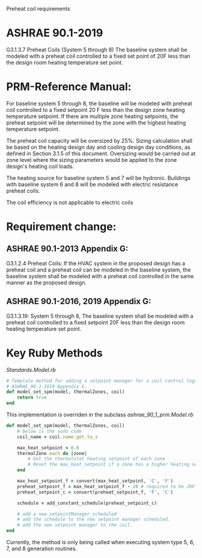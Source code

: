 Preheat coil requirements

# ASHRAE 90.1-2019

G3.1.3.7 Preheat Coils (System 5 through 8)
The baseline system shall be modeled with a preheat coil controlled to a fixed set point of 20F less than the design room heating temperature set point.

# PRM-Reference Manual:
For baseline system 5 through 8, the baseline will be modeled with preheat coil controlled to a fixed setpoint 20 F less than the design zone heating temperature setpoint. If there are multiple zone heating setpoints, the preheat setpoint will be determined by the zone with the highest heating temperature setpoint.

The preheat coil capacity will be oversized by 25%. Sizing calculation shall be based on the heating design day and cooling design day conditions, as defined in Section 3.1.5 of this document. Oversizing would be carried out at zone level where the sizing parameters would be applied to the zone design's heating coil loads.

The heating source for baseline system 5 and 7 will be hydronic. Buildings with baseline system 6 and 8 will be modeled with electric resistance preheat coils.

The coil efficiency is not applicable to electric coils

# Requirement change:
## ASHRAE 90.1-2013 Appendix G:
G3.1.2.4 Preheat Coils: If the HVAC system in the proposed design has a preheat coil and a preheat coil can be modeled in the baseline system, the baseline system shall be modeled with a preheat coil controlled in the same manner as the proposed design.

## ASHRAE 90.1-2016, 2019 Appendix G:
G3.1.3.19: System 5 through 8, The baseline system shall be modeled with a preheat coil controlled to a fixed setpoint 20F less than the design room heating temperature set point.

# Key Ruby Methods

*Standards.Model.rb*
```ruby
# Template method for adding a setpoint manager for a coil control logic to a heating coil.
# ASHRAE 90.1-2019 Appendix G.
def model_set_spm(model, thermalZones, coil)
	return true
end
```
This implementation is overriden in the subclass *ashrae_90_1_prm.Model.rb*

```ruby
def model_set_spm(model, thermalZones, coil)
	# below is the sudo code
	coil_name = coil.name.get.to_s

	max_heat_setpoint = 0.0
	thermalZone.each do |zone|
		# Get the thermalstat heating setpoint of each zone
		# Reset the max_heat_setpoint if a zone has a higher heating setpoint value
	end

	max_heat_setpoint_f = convert(max_heat_setpoint, 'C', 'F')
	preheat_setpoint_f = max_heat_setpoint_f - 20 # required to be 20F lower than the max heat setpoint
	preheat_setpoint_c = convert(preheat_setpoint_f, 'F', 'C')

	schedule = add_constant_schedule(preheat_setpoint_c)

	# add a new_setpointManager_scheduled
	# add the schedule to the new setpoint manager scheduled.
	# add the new setpoint manager to the coil.
end
```

Currently, the method is only being called when executing system type 5, 6, 7, and 8 generation routines.